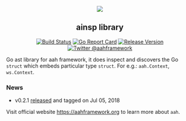 <p align="center">
  <img src="https://cdn.aahframework.org/assets/img/aah-logo-64x64.png" />
  <h2 align="center">ainsp library</h2>
</p>
<p align="center">
  <p align="center"><a href="https://travis-ci.org/go-aah/ainsp"><img src="https://travis-ci.org/go-aah/ainsp.svg?branch=master" alt="Build Status"></a> <a href="https://goreportcard.com/report/aahframework.org/ainsp.v0"><img src="https://goreportcard.com/badge/aahframework.org/ainsp.v0" alt="Go Report Card"></a> <a href="https://github.com/go-aah/aah/releases/latest"><img src="https://img.shields.io/badge/version-0.2.1-blue.svg" alt="Release Version"></a> <a href="https://twitter.com/aahframework"><img src="https://img.shields.io/badge/twitter-@aahframework-55acee.svg" alt="Twitter @aahframework"></a></p>
</p>

Go ast library for aah framework, it does inspect and discovers the Go `struct` which embeds particular type `struct`. For e.g.: `aah.Context`, `ws.Context`.

### News

  * v0.2.1 [released](https://github.com/go-aah/ainsp/releases/latest) and tagged on Jul 05, 2018


Visit official website https://aahframework.org to learn more about `aah`.
